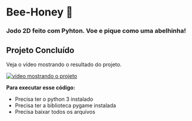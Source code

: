 <h1>Bee-Honey &#x1F41D</h1>
<h3>Jodo 2D feito com Pyhton. Voe e pique como uma abelhinha!</h3>
<h2>Projeto Concluído</h2>

<p>Veja o vídeo mostrando o resultado do projeto.</p>

[![vídeo mostrando o projeto](https://img.youtube.com/vi/gZXTMAzOROo/0.jpg)](https://www.youtube.com/watch?v=gZXTMAzOROo)

<p><b>Para executar esse código:</b></p>
<ul>
<li> Precisa ter o python 3 instalado
<li> Precisa ter a biblioteca pygame instalada
<li> Precisa baixar todos os arquivos
</ul>